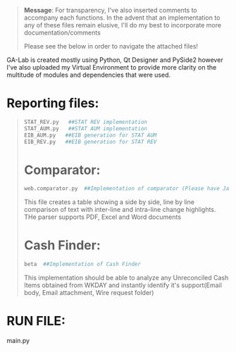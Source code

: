 

> **Message**: For transparency, I've also inserted comments to accompany each functions. In the advent that an implementation to any of these files remain elusive, I'll do my best to incorporate more documentation/comments
> 
> Please see the below in order to navigate the attached files!



GA-Lab is created mostly using Python, Qt Designer and PySide2 however I've also uploaded my Virtual Environment to provide more clarity on the multitude of modules and dependencies that were used.

# Reporting files:
> ```sh
> STAT_REV.py   ##STAT REV implementation 
> STAT_AUM.py   ##STAT AUM implementation
> EIB_AUM.py   ##EIB generation for STAT AUM 
> EIB_REV.py   ##EIB generation for STAT REV
> ```
> # Comparator:
> ```sh
> web.comparator.py  ##Implementation of comparator (Please have Java installed for use)
> 
> ```
> This file creates a table showing a side by side, line by line comparison of text with inter-line and intra-line change highlights. THe parser supports PDF, Excel and Word documents
>  # Cash Finder:
> ```sh
> beta  ##Implementation of Cash Finder
> 
> ```
> This implementation should be able to analyze any Unreconciled Cash Items obtained from WKDAY and instantly identify it's support(Email body, Email attachment, Wire request folder)

# RUN FILE:
main.py



